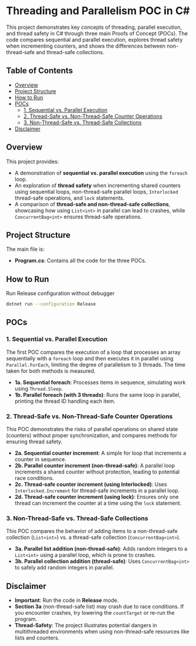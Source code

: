 # Threading and Parallelism POC in C#

This project demonstrates key concepts of threading, parallel execution, and thread safety in C# through three main Proofs of Concept (POCs). The code compares sequential and parallel execution, explores thread safety when incrementing counters, and shows the differences between non-thread-safe and thread-safe collections.

## Table of Contents
- [Overview](#overview)
- [Project Structure](#project-structure)
- [How to Run](#how-to-run)
- [POCs](#pocs)
    - [1. Sequential vs. Parallel Execution](#1-sequential-vs-parallel-execution)
    - [2. Thread-Safe vs. Non-Thread-Safe Counter Operations](#2-thread-safe-vs-non-thread-safe-counter-operations)
    - [3. Non-Thread-Safe vs. Thread-Safe Collections](#3-non-thread-safe-vs-thread-safe-collections)
- [Disclaimer](#disclaimer)

## Overview

This project provides:
- A demonstration of **sequential vs. parallel execution** using the `foreach` loop.
- An exploration of **thread safety** when incrementing shared counters using sequential loops, non-thread-safe parallel loops, `Interlocked` thread-safe operations, and `lock` statements.
- A comparison of **thread-safe and non-thread-safe collections**, showcasing how using `List<int>` in parallel can lead to crashes, while `ConcurrentBag<int>` ensures thread-safe operations.

## Project Structure

The main file is:

- **Program.cs**: Contains all the code for the three POCs.

## How to Run
Run Release configuration without debugger
```bash
dotnet run --configuration Release
```

## POCs

### 1. Sequential vs. Parallel Execution

The first POC compares the execution of a loop that processes an array sequentially with a `foreach` loop and then executes it in parallel using `Parallel.ForEach`, limiting the degree of parallelism to 3 threads. The time taken for both methods is measured.

- **1a. Sequential foreach**: Processes items in sequence, simulating work using `Thread.Sleep`.
- **1b. Parallel foreach (with 3 threads)**: Runs the same loop in parallel, printing the thread ID handling each item.

### 2. Thread-Safe vs. Non-Thread-Safe Counter Operations

This POC demonstrates the risks of parallel operations on shared state (counters) without proper synchronization, and compares methods for ensuring thread safety.

- **2a. Sequential counter increment**: A simple for loop that increments a counter in sequence.
- **2b. Parallel counter increment (non-thread-safe)**: A parallel loop increments a shared counter without protection, leading to potential race conditions.
- **2c. Thread-safe counter increment (using Interlocked)**: Uses `Interlocked.Increment` for thread-safe increments in a parallel loop.
- **2d. Thread-safe counter increment (using lock)**: Ensures only one thread can increment the counter at a time using the `lock` statement.

### 3. Non-Thread-Safe vs. Thread-Safe Collections

This POC compares the behavior of adding items to a non-thread-safe collection (`List<int>`) vs. a thread-safe collection (`ConcurrentBag<int>`).

- **3a. Parallel list addition (non-thread-safe)**: Adds random integers to a `List<int>` using a parallel loop, which is prone to crashes.
- **3b. Parallel collection addition (thread-safe)**: Uses `ConcurrentBag<int>` to safely add random integers in parallel.

## Disclaimer

- **Important**: Run the code in **Release** mode. 
- **Section 3a** (non-thread-safe list) may crash due to race conditions. If you encounter crashes, try lowering the `countTarget` or re-run the program.
- **Thread-Safety**: The project illustrates potential dangers in multithreaded environments when using non-thread-safe resources like lists and counters.
